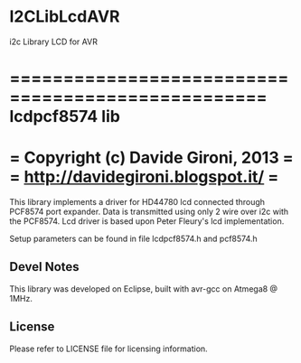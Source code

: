 # I2CLibLcdAVR
i2c Library LCD for AVR 

==================================================
lcdpcf8574 lib
==================================================
= Copyright (c) Davide Gironi, 2013              =
= http://davidegironi.blogspot.it/               =
==================================================


This library implements a driver for HD44780 lcd connected through PCF8574
port expander.
Data is transmitted using only 2 wire over i2c with the PCF8574.
Lcd driver is based upon Peter Fleury's lcd implementation.

Setup parameters can be found in file lcdpcf8574.h and pcf8574.h


Devel Notes
-----------
This library was developed on Eclipse, built with avr-gcc on Atmega8 @ 1MHz.


License
-------
Please refer to LICENSE file for licensing information.

